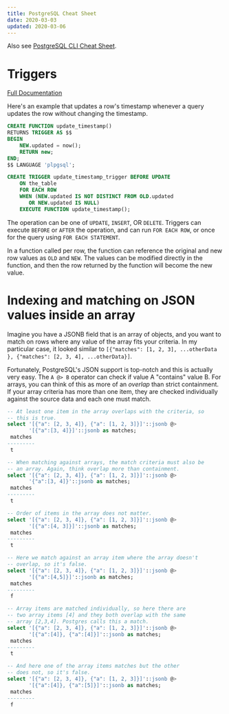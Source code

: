 ```yaml
---
title: PostgreSQL Cheat Sheet
date: 2020-03-03
updated: 2020-03-06
---
```


Also see [PostgreSQL CLI Cheat Sheet](psql).

# Triggers

[Full Documentation](https://www.postgresql.org/docs/current/sql-createtrigger.html)

Here's an example that updates a row's timestamp whenever a query updates the row without changing the timestamp.

```sql
CREATE FUNCTION update_timestamp()
RETURNS TRIGGER AS $$
BEGIN
    NEW.updated = now();
    RETURN new;
END;
$$ LANGUAGE 'plpgsql';

CREATE TRIGGER update_timestamp_trigger BEFORE UPDATE
    ON the_table
    FOR EACH ROW
    WHEN (NEW.updated IS NOT DISTINCT FROM OLD.updated
       OR NEW.updated IS NULL)
    EXECUTE FUNCTION update_timestamp();
```

The operation can be one of `UPDATE`, `INSERT`, OR `DELETE`. Triggers can execute `BEFORE` or `AFTER` the operation, and can run `FOR EACH ROW`, or once for the query using `FOR EACH STATEMENT`.

In a function called per row, the function can reference the original and new row values as `OLD` and `NEW`. The values can be modified directly in the function, and then the row returned by the function will become the new value.

# Indexing and matching on JSON values inside an array

Imagine you have a JSONB field that is an array of objects, and you want to match on rows where any value of the array fits your criteria. In my particular case, it looked similar to `[{"matches": [1, 2, 3], ...otherData }, {"matches": [2, 3, 4], ...otherData}]`.

Fortunately, PostgreSQL's JSON support is top-notch and this is actually very easy. The `A @> B` operator can check if value A "contains" value B. For arrays, you can think of this as more of an _overlap_ than strict containment. If your array criteria has more than one item, they are checked individually against the source data and each one must match.

```sql
-- At least one item in the array overlaps with the criteria, so
-- this is true.
select '[{"a": [2, 3, 4]}, {"a": [1, 2, 3]}]'::jsonb @>
       '[{"a":[3, 4]}]'::jsonb as matches;
 matches
---------
 t

-- When matching against arrays, the match criteria must also be
-- an array. Again, think overlap more than containment.
select '[{"a": [2, 3, 4]}, {"a": [1, 2, 3]}]'::jsonb @>
       '{"a":[3, 4]}'::jsonb as matches;
 matches
---------
 t

-- Order of items in the array does not matter.
select '[{"a": [2, 3, 4]}, {"a": [1, 2, 3]}]'::jsonb @>
       '[{"a":[4, 3]}]'::jsonb as matches;
 matches
---------
 t

-- Here we match against an array item where the array doesn't
-- overlap, so it's false.
select '[{"a": [2, 3, 4]}, {"a": [1, 2, 3]}]'::jsonb @>
       '[{"a":[4,5]}]'::jsonb as matches;
 matches
---------
 f

-- Array items are matched individually, so here there are
-- two array items [4] and they both overlap with the same
-- array [2,3,4]. Postgres calls this a match.
select '[{"a": [2, 3, 4]}, {"a": [1, 2, 3]}]'::jsonb @>
       '[{"a":[4]}, {"a":[4]}]'::jsonb as matches;
 matches
---------
 t

-- And here one of the array items matches but the other
-- does not, so it's false.
select '[{"a": [2, 3, 4]}, {"a": [1, 2, 3]}]'::jsonb @>
       '[{"a":[4]}, {"a":[5]}]'::jsonb as matches;
 matches
---------
 f
```
